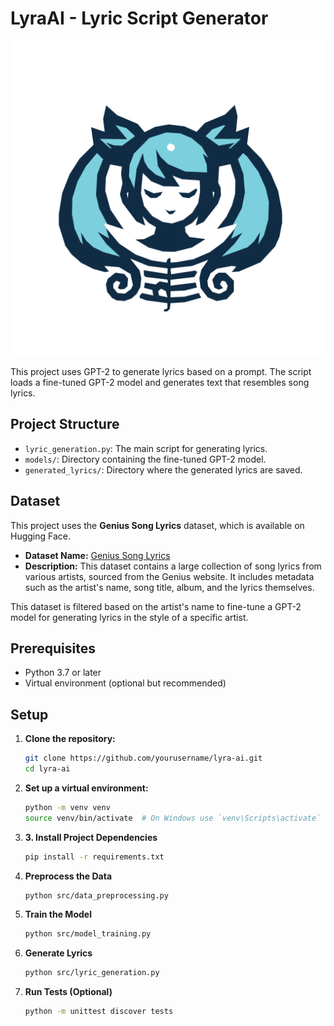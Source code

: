 # LyraAI - Lyric Script Generator

![LyraAI Logo](lyra.png)

This project uses GPT-2 to generate lyrics based on a prompt. The script loads a fine-tuned GPT-2 model and generates text that resembles song lyrics.

## Project Structure

- `lyric_generation.py`: The main script for generating lyrics.
- `models/`: Directory containing the fine-tuned GPT-2 model.
- `generated_lyrics/`: Directory where the generated lyrics are saved.

## Dataset

This project uses the **Genius Song Lyrics** dataset, which is available on Hugging Face.

- **Dataset Name:** [Genius Song Lyrics](https://huggingface.co/datasets/sebastiandizon/genius-song-lyrics)
- **Description:** This dataset contains a large collection of song lyrics from various artists, sourced from the Genius website. It includes metadata such as the artist's name, song title, album, and the lyrics themselves.

This dataset is filtered based on the artist's name to fine-tune a GPT-2 model for generating lyrics in the style of a specific artist.

## Prerequisites

- Python 3.7 or later
- Virtual environment (optional but recommended)

## Setup

1. **Clone the repository:**

   ```bash
   git clone https://github.com/yourusername/lyra-ai.git
   cd lyra-ai

2. **Set up a virtual environment:**

   ```bash
   python -m venv venv
   source venv/bin/activate  # On Windows use `venv\Scripts\activate`

3. **3. Install Project Dependencies**

   ```bash
   pip install -r requirements.txt

4. **Preprocess the Data**

   ```bash
   python src/data_preprocessing.py

5. **Train the Model**
   
   ```bash
   python src/model_training.py

6. **Generate Lyrics**

   ```bash
   python src/lyric_generation.py

7. **Run Tests (Optional)**

   ```bash
   python -m unittest discover tests
